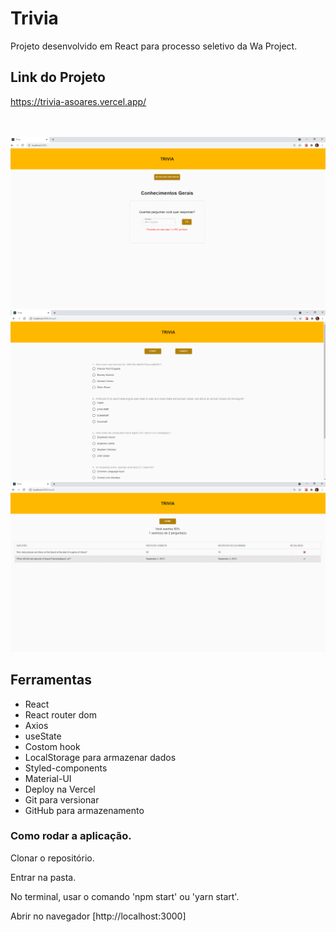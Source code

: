 # Trivia
Projeto desenvolvido em React para processo seletivo da Wa Project.
<br />

## Link do Projeto
https://trivia-asoares.vercel.app/

<br />
<br />

<img src="https://github.com/Asoaresdev/trivia/blob/main/src/assets/imagesReadme/Captura%20de%20tela%202021-05-23%20115133.png" width="1000">

<img src="https://github.com/Asoaresdev/trivia/blob/main/src/assets/imagesReadme/Captura%20de%20tela%202021-05-23%20115209.png" width="1000">

<img src="https://github.com/Asoaresdev/trivia/blob/main/src/assets/imagesReadme/Captura%20de%20tela%202021-05-23%20115059.png" width="1000">


## Ferramentas
- React
- React router dom 
- Axios
- useState
- Costom hook
- LocalStorage para armazenar dados
- Styled-components
- Material-UI
- Deploy na Vercel
- Git para versionar
- GitHub para armazenamento

### Como rodar a aplicação.
Clonar o repositório.

Entrar na pasta.

No terminal, usar o comando 'npm start' ou 'yarn start'.

Abrir no navegador [http://localhost:3000]
